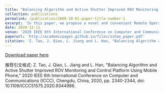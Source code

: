 ```yaml
---
title: "Balancing Algorithm and Active Shutter Improved ROV Monitoring and Control Platform Using Mobile Phone"
collection: publications
permalink: /publication/2009-10-01-paper-title-number-1
excerpt: 'In this paper, we propose a novel and convenient Remote Operated Vehicle (ROV) monitoring and control platform based on Virtual Reality (VR) system and virtual rocker control system. In general, conventional monitoring and control platforms for ROV is bulky and lack of real-world interaction. To overcome these problems, we design a portable monitor and control platform that offers 3D visualization and control interface based on mobile phone. Besides, to improve the immersion perception of mobile phone VR platform, an algorithm based on Kalman filter is proposed to improve the accuracy of controlling data. Active shutter technology is also applied to enhance the image resolution in VR visualization.'
date: 2020-12-11
venue: '2020 IEEE 6th International Conference on Computer and Communications (ICCC)'
paperurl: 'http://academicpages.github.io/files/zihao_paper.pdf'
citation: 'Z. Tao, J. Qiao, L. Jiang and L. Han, "Balancing Algorithm and Active Shutter Improved ROV Monitoring and Control Platform Using Mobile Phone," 2020 IEEE 6th International Conference on Computer and Communications (ICCC), Chengdu, China, 2020, pp. 2340-2344, doi: 10.1109/ICCC51575.2020.9344986.'
---
```



[Download paper here](http://academicpages.github.io/files/zihao_paper.pdf)

推荐引文格式: Z. Tao, J. Qiao, L. Jiang and L. Han, "Balancing Algorithm and Active Shutter Improved ROV Monitoring and Control Platform Using Mobile Phone," 2020 IEEE 6th International Conference on Computer and Communications (ICCC), Chengdu, China, 2020, pp. 2340-2344, doi: 10.1109/ICCC51575.2020.9344986.
